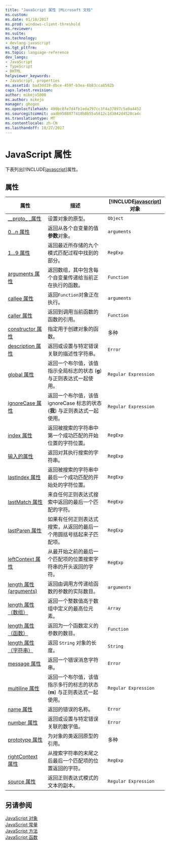 ```yaml
---
title: "JavaScript 属性 |Microsoft 文档"
ms.custom: 
ms.date: 01/18/2017
ms.prod: windows-client-threshold
ms.reviewer: 
ms.suite: 
ms.technology:
- devlang-javascript
ms.tgt_pltfrm: 
ms.topic: language-reference
dev_langs:
- JavaScript
- TypeScript
- DHTML
helpviewer_keywords:
- JavaScript, properties
ms.assetid: bad3dd19-dbce-459f-b3ea-6b83cca8502b
caps.latest.revision: 
author: mikejo5000
ms.author: mikejo
manager: ghogen
ms.openlocfilehash: 490bc8fe7d4fb1eda797cc3f4a37897c5a9a4452
ms.sourcegitcommit: aadb9588877418b8b55a5612c1d3842d4520ca4c
ms.translationtype: MT
ms.contentlocale: zh-CN
ms.lasthandoff: 10/27/2017
---
```

# <a name="javascript-properties"></a>JavaScript 属性
下表列出[!INCLUDE[javascript](../../javascript/includes/javascript-md.md)]属性。  
  
## <a name="properties"></a>属性  
  
|属性|描述|[!INCLUDE[javascript](../../javascript/includes/javascript-md.md)]对象|  
|--------------|-----------------|-----------------------------------------------------------------------|  
|[__proto\_ \_属性](../../javascript/reference/proto-property-object-javascript.md)|设置对象的原型。|`Object`|  
|[0...n 属性](../../javascript/reference/0-dot-dot-dot-n-properties-arguments-javascript.md)|返回从各个自变量的值**参数**对象。|`arguments`|  
|[$1...$9 属性](../../javascript/reference/dollar-1-dot-dot-dot-dollar-9-properties-regexp-javascript.md)|返回最近所存储的九个模式匹配过程中找到的部分。|`RegExp`|  
|[arguments 属性](../../javascript/reference/arguments-property-function-javascript.md)|返回数组，其中包含每个自变量传递给当前正在执行的函数。|`Function`|  
|[callee 属性](../../javascript/reference/callee-property-arguments-javascript.md)|返回`Function`对象正在执行。|`arguments`|  
|[caller 属性](../../javascript/reference/caller-property-function-javascript.md)|返回到调用当前函数的函数的引用。|`Function`|  
|[constructor 属性](../../javascript/reference/constructor-property-object-javascript.md)|指定用于创建对象的函数。|多种|  
|[description 属性](../../javascript/reference/description-property-error-javascript.md)|返回或设置与特定错误关联的描述性字符串。|`Error`|  
|[global 属性](../../javascript/reference/global-property-regular-expression-javascript.md)|返回一个布尔值，该值指示全局标志的状态 (**g**) 与正则表达式一起使用。|`Regular Expression`|  
|[ignoreCase 属性](../../javascript/reference/ignorecase-property-regular-expression-javascript.md)|返回一个布尔值，该值 ignoreCase 标志的状态 (**我**) 与正则表达式一起使用。|`Regular Expression`|  
|[index 属性](../../javascript/reference/index-property-regexp-javascript.md)|返回被搜索的字符串中第一个成功匹配的开始位置的字符位置。|`RegExp`|  
|[输入的属性](../../javascript/reference/input-property-dollar-regexp-javascript.md)|返回对其执行搜索的字符串。|`RegExp`|  
|[lastIndex 属性](../../javascript/reference/lastindex-property-regexp-javascript.md)|返回被搜索的字符串中最后一个成功匹配的开始处的字符位置。|`RegExp`|  
|[lastMatch 属性](../../javascript/reference/lastmatch-property-dollar-regexp-javascript.md)|来自任何正则表达式搜索中返回的最后一个匹配的字符。|`RegExp`|  
|[lastParen 属性](../../javascript/reference/lastparen-property-dollar-regexp-javascript.md)|如果有任何正则表达式搜索，从返回的最后一个用圆括号括起来子匹配项。|`RegExp`|  
|[leftContext 属性](../../javascript/reference/leftcontext-property-dollar-grave-regexp-javascript.md)|从最开始之前的最后一个匹配项的位置搜索字符串的开头返回的字符。|`RegExp`|  
|[length 属性 (arguments)](../../javascript/reference/length-property-arguments-javascript.md)|返回由调用方传递给函数的参数的实际数目。|`arguments`|  
|[length 属性（数组）](../../javascript/reference/length-property-array-javascript.md)|返回一个整数值高于数组中定义的最高位元素。|`Array`|  
|[length 属性（函数）](../../javascript/reference/length-property-function-javascript.md)|返回为一个函数定义的参数的数目。|`Function`|  
|[length 属性（字符串）](../../javascript/reference/length-property-string-javascript.md)|返回 `String` 对象的长度。|`String`|  
|[message 属性](../../javascript/reference/message-property-error-javascript.md)|返回一个错误消息字符串。|`Error`|  
|[multiline 属性](../../javascript/reference/multiline-property-regular-expression-javascript.md)|返回一个布尔值，该值指示多行的标志的状态 (**m**) 与正则表达式一起使用。|`Regular Expression`|  
|[name 属性](../../javascript/reference/name-property-error-javascript.md)|返回的错误的名称。|`Error`|  
|[number 属性](../../javascript/reference/number-property-error-javascript.md)|返回或设置与特定错误关联的数字值。|`Error`|  
|[prototype 属性](../../javascript/reference/prototype-property-object-javascript.md)|为对象的类返回原型的引用。|多种|  
|[rightContext 属性](../../javascript/reference/rightcontext-property-dollar-regexp-javascript.md)|从搜索字符串的末尾之后最后一个匹配项的位置返回的字符。|`RegExp`|  
|[source 属性](../../javascript/reference/source-property-regular-expression-javascript.md)|返回正则表达式模式的文本的副本。|`Regular Expression`|  
  
## <a name="see-also"></a>另请参阅  
 [JavaScript 对象](../../javascript/reference/javascript-objects.md)   
 [JavaScript 常量](../../javascript/reference/javascript-constants.md)   
 [JavaScript 方法](../../javascript/reference/javascript-methods.md)   
 [JavaScript 函数](../../javascript/reference/javascript-functions.md)
